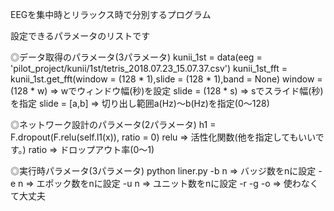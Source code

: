 EEGを集中時とリラックス時で分別するプログラム

設定できるパラメータのリストです

◎データ取得のパラメータ(3パラメータ)
kunii_1st = data(eeg = 'pilot_project/kunii/1st/tetris_2018.07.23_15.07.37.csv')
kunii_1st_fft = kunii_1st.get_fft(window = (128 * 1),slide = (128 * 1),band = None)
window = (128 * w) => wでウィンドウ幅(秒)を設定
slide = (128 * s) => sでスライド幅(秒)を指定
slide = [a,b] => 切り出し範囲a(Hz)〜b(Hz)を指定(0〜128)

◎ネットワーク設計のパラメータ(2パラメータ)
h1 = F.dropout(F.relu(self.l1(x)),  ratio = 0)
relu => 活性化関数(他を指定してもいいです。)
ratio => ドロップアウト率(0〜1)

◎実行時パラメータ(3パラメータ)
python liner.py
-b n => バッジ数をnに設定
-e n => エポック数をnに設定
-u n => ユニット数をnに設定
-r -g -o => 使わなくて大丈夫
